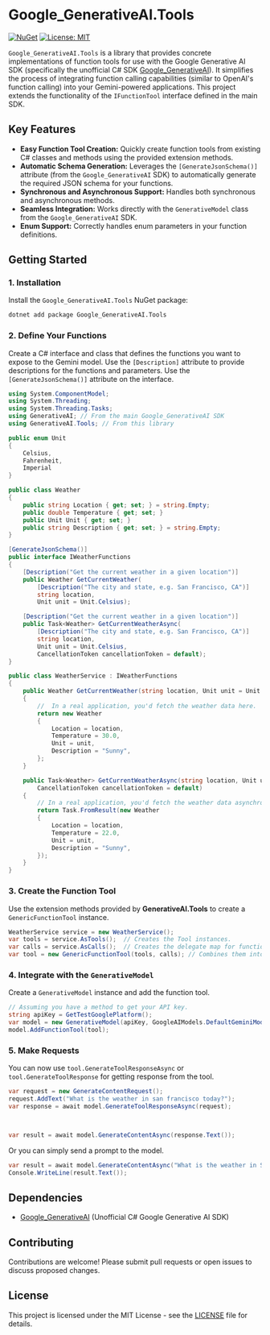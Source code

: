 # Google_GenerativeAI.Tools

[![NuGet](https://img.shields.io/nuget/v/GenerativeAI.Tools.svg)](https://www.nuget.org/packages/Google_GenerativeAI.Tools) [![License: MIT](https://img.shields.io/github/license/gunpal5/Google_GenerativeAI)](https://github.com/gunpal5/Google_GenerativeAI/blob/main/LICENSE)

`Google_GenerativeAI.Tools` is a library that provides concrete implementations of function tools for use with the Google Generative AI SDK (specifically the unofficial C# SDK [Google_GenerativeAI](https://github.com/gunpal5/Google_GenerativeAI)). It simplifies the process of integrating function calling capabilities (similar to OpenAI's function calling) into your Gemini-powered applications. This project extends the functionality of the `IFunctionTool` interface defined in the main SDK.

## Key Features

* **Easy Function Tool Creation:** Quickly create function tools from existing C# classes and methods using the provided extension methods.  
* **Automatic Schema Generation:** Leverages the `[GenerateJsonSchema()]` attribute (from the `Google_GenerativeAI` SDK) to automatically generate the required JSON schema for your functions.  
* **Synchronous and Asynchronous Support:** Handles both synchronous and asynchronous methods.  
* **Seamless Integration:** Works directly with the `GenerativeModel` class from the `Google_GenerativeAI` SDK.  
* **Enum Support:** Correctly handles enum parameters in your function definitions.

## Getting Started

### 1. Installation

Install the `Google_GenerativeAI.Tools` NuGet package:

```bash
dotnet add package Google_GenerativeAI.Tools
```

### 2. Define Your Functions

Create a C# interface and class that defines the functions you want to expose to the Gemini model. Use the `[Description]` attribute to provide descriptions for the functions and parameters. Use the `[GenerateJsonSchema()]` attribute on the interface.

```csharp
using System.ComponentModel;
using System.Threading;
using System.Threading.Tasks;
using GenerativeAI; // From the main Google_GenerativeAI SDK
using GenerativeAI.Tools; // From this library

public enum Unit
{
    Celsius,
    Fahrenheit,
    Imperial
}

public class Weather
{
    public string Location { get; set; } = string.Empty;
    public double Temperature { get; set; }
    public Unit Unit { get; set; }
    public string Description { get; set; } = string.Empty;
}

[GenerateJsonSchema()]
public interface IWeatherFunctions
{
    [Description("Get the current weather in a given location")]
    public Weather GetCurrentWeather(
        [Description("The city and state, e.g. San Francisco, CA")]
        string location,
        Unit unit = Unit.Celsius);

    [Description("Get the current weather in a given location")]
    public Task<Weather> GetCurrentWeatherAsync(
        [Description("The city and state, e.g. San Francisco, CA")]
        string location,
        Unit unit = Unit.Celsius,
        CancellationToken cancellationToken = default);
}

public class WeatherService : IWeatherFunctions
{
    public Weather GetCurrentWeather(string location, Unit unit = Unit.Celsius)
    {
        //  In a real application, you'd fetch the weather data here.
        return new Weather
        {
            Location = location,
            Temperature = 30.0,
            Unit = unit,
            Description = "Sunny",
        };
    }

    public Task<Weather> GetCurrentWeatherAsync(string location, Unit unit = Unit.Celsius,
        CancellationToken cancellationToken = default)
    {
        // In a real application, you'd fetch the weather data asynchronously here.
        return Task.FromResult(new Weather
        {
            Location = location,
            Temperature = 22.0,
            Unit = unit,
            Description = "Sunny",
        });
    }
}
```

### 3. Create the Function Tool

Use the extension methods provided by **GenerativeAI.Tools** to create a `GenericFunctionTool` instance.

```csharp
WeatherService service = new WeatherService();
var tools = service.AsTools();  // Creates the Tool instances.
var calls = service.AsCalls();  // Creates the delegate map for function calls.
var tool = new GenericFunctionTool(tools, calls); // Combines them into a usable tool.
```

### 4. Integrate with the `GenerativeModel`

Create a `GenerativeModel` instance and add the function tool.

```csharp
// Assuming you have a method to get your API key.
string apiKey = GetTestGooglePlatform();
var model = new GenerativeModel(apiKey, GoogleAIModels.DefaultGeminiModel);
model.AddFunctionTool(tool);
```

### 5. Make Requests

You can now use `tool.GenerateToolResponseAsync` or `tool.GenerateToolResponse` for getting response from the tool.

```csharp
var request = new GenerateContentRequest();
request.AddText("What is the weather in san francisco today?");
var response = await model.GenerateToolResponseAsync(request);



var result = await model.GenerateContentAsync(response.Text());
```

Or you can simply send a prompt to the model.

```csharp
var result = await model.GenerateContentAsync("What is the weather in San Francisco today?");
Console.WriteLine(result.Text());
```

## Dependencies

- [Google_GenerativeAI](https://github.com/gunpal5/Google_GenerativeAI) (Unofficial C# Google Generative AI SDK)

## Contributing

Contributions are welcome! Please submit pull requests or open issues to discuss proposed changes.

## License

This project is licensed under the MIT License - see the [LICENSE](LICENSE) file for details.
